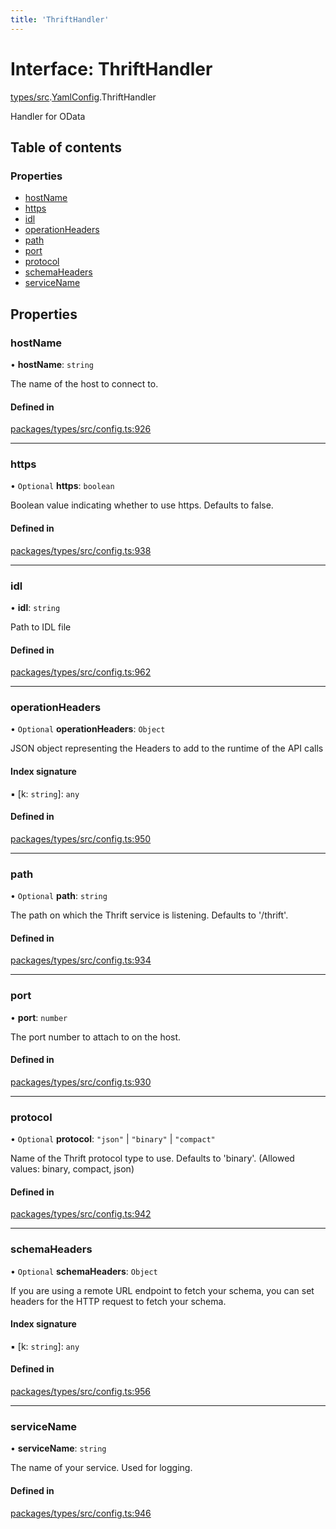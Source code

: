 ```yaml
---
title: 'ThriftHandler'
---
```


# Interface: ThriftHandler

[types/src](../modules/types_src).[YamlConfig](../modules/types_src.YamlConfig).ThriftHandler

Handler for OData

## Table of contents

### Properties

- [hostName](types_src.YamlConfig.ThriftHandler#hostname)
- [https](types_src.YamlConfig.ThriftHandler#https)
- [idl](types_src.YamlConfig.ThriftHandler#idl)
- [operationHeaders](types_src.YamlConfig.ThriftHandler#operationheaders)
- [path](types_src.YamlConfig.ThriftHandler#path)
- [port](types_src.YamlConfig.ThriftHandler#port)
- [protocol](types_src.YamlConfig.ThriftHandler#protocol)
- [schemaHeaders](types_src.YamlConfig.ThriftHandler#schemaheaders)
- [serviceName](types_src.YamlConfig.ThriftHandler#servicename)

## Properties

### hostName

• **hostName**: `string`

The name of the host to connect to.

#### Defined in

[packages/types/src/config.ts:926](https://github.com/Urigo/graphql-mesh/blob/master/packages/types/src/config.ts#L926)

___

### https

• `Optional` **https**: `boolean`

Boolean value indicating whether to use https. Defaults to false.

#### Defined in

[packages/types/src/config.ts:938](https://github.com/Urigo/graphql-mesh/blob/master/packages/types/src/config.ts#L938)

___

### idl

• **idl**: `string`

Path to IDL file

#### Defined in

[packages/types/src/config.ts:962](https://github.com/Urigo/graphql-mesh/blob/master/packages/types/src/config.ts#L962)

___

### operationHeaders

• `Optional` **operationHeaders**: `Object`

JSON object representing the Headers to add to the runtime of the API calls

#### Index signature

▪ [k: `string`]: `any`

#### Defined in

[packages/types/src/config.ts:950](https://github.com/Urigo/graphql-mesh/blob/master/packages/types/src/config.ts#L950)

___

### path

• `Optional` **path**: `string`

The path on which the Thrift service is listening. Defaults to '/thrift'.

#### Defined in

[packages/types/src/config.ts:934](https://github.com/Urigo/graphql-mesh/blob/master/packages/types/src/config.ts#L934)

___

### port

• **port**: `number`

The port number to attach to on the host.

#### Defined in

[packages/types/src/config.ts:930](https://github.com/Urigo/graphql-mesh/blob/master/packages/types/src/config.ts#L930)

___

### protocol

• `Optional` **protocol**: ``"json"`` \| ``"binary"`` \| ``"compact"``

Name of the Thrift protocol type to use. Defaults to 'binary'. (Allowed values: binary, compact, json)

#### Defined in

[packages/types/src/config.ts:942](https://github.com/Urigo/graphql-mesh/blob/master/packages/types/src/config.ts#L942)

___

### schemaHeaders

• `Optional` **schemaHeaders**: `Object`

If you are using a remote URL endpoint to fetch your schema, you can set headers for the HTTP request to fetch your schema.

#### Index signature

▪ [k: `string`]: `any`

#### Defined in

[packages/types/src/config.ts:956](https://github.com/Urigo/graphql-mesh/blob/master/packages/types/src/config.ts#L956)

___

### serviceName

• **serviceName**: `string`

The name of your service. Used for logging.

#### Defined in

[packages/types/src/config.ts:946](https://github.com/Urigo/graphql-mesh/blob/master/packages/types/src/config.ts#L946)

